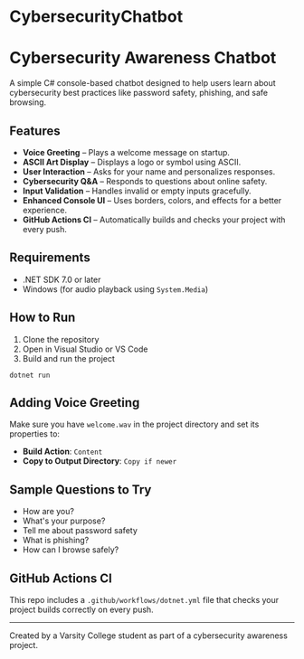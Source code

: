 # CybersecurityChatbot
#  Cybersecurity Awareness Chatbot

A simple C# console-based chatbot designed to help users learn about cybersecurity best practices like password safety, phishing, and safe browsing.

## Features

- **Voice Greeting** – Plays a welcome message on startup.
- **ASCII Art Display** – Displays a logo or symbol using ASCII.
- **User Interaction** – Asks for your name and personalizes responses.
- **Cybersecurity Q&A** – Responds to questions about online safety.
- **Input Validation** – Handles invalid or empty inputs gracefully.
- **Enhanced Console UI** – Uses borders, colors, and effects for a better experience.
- **GitHub Actions CI** – Automatically builds and checks your project with every push.

##  Requirements

- .NET SDK 7.0 or later
- Windows (for audio playback using `System.Media`)

##  How to Run

1. Clone the repository
2. Open in Visual Studio or VS Code
3. Build and run the project

```
dotnet run
```

## Adding Voice Greeting

Make sure you have `welcome.wav` in the project directory and set its properties to:
- **Build Action**: `Content`
- **Copy to Output Directory**: `Copy if newer`

## Sample Questions to Try

- How are you?
- What's your purpose?
- Tell me about password safety
- What is phishing?
- How can I browse safely?

## GitHub Actions CI

This repo includes a `.github/workflows/dotnet.yml` file that checks your project builds correctly on every push.

---

Created by a Varsity College student as part of a cybersecurity awareness project.

